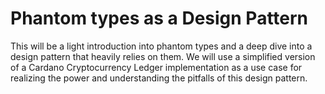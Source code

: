 # Phantom types as a Design Pattern

This will be a light introduction into phantom types and a deep dive into a design pattern
that heavily relies on them. We will use a simplified version of a Cardano
Cryptocurrency Ledger implementation as a use case for realizing the power and
understanding the pitfalls of this design pattern.
